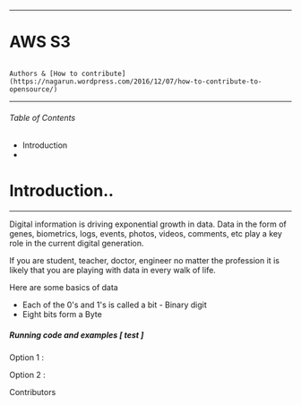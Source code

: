 
---

#                                           AWS S3

                                                                                                                                                                           Authors & [How to contribute](https://nagarun.wordpress.com/2016/12/07/how-to-contribute-to-opensource/) 

---

###### Table of Contents

* Introduction
* 
# 

# 

# 

# Introduction..

---

Digital information is driving exponential growth in data. Data in the form of genes, biometrics, logs, events, photos, videos, comments, etc play a key role in the current digital generation.

If you are student, teacher, doctor, engineer no matter the profession it is likely that you are playing with data in every walk of life.

Here are some basics of data

* Each of the 0's and 1's is called a bit - Binary digit
* Eight bits form a Byte

##### Running code and examples \[ test \]

Option 1 :

Option 2 :

Contributors


